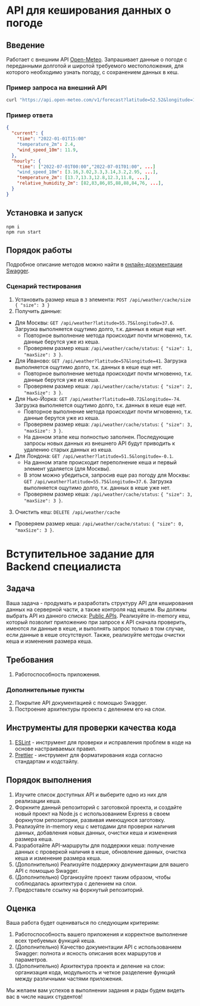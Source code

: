 # API для кеширования данных о погоде

## Введение

Работает с внешним API [Open-Meteo](https://open-meteo.com/). Запрашивает данные о погоде с переданными долготой и широтой требуемого местоположения, для которого необходимо узнать погоду, с сохранением данных в кеш.

### Пример запроса на внешний API

```bash
curl "https://api.open-meteo.com/v1/forecast?latitude=52.52&longitude=13.41&current=temperature_2m,wind_speed_10m&hourly=temperature_2m,relative_humidity_2m,wind_speed_10m"
```

### Пример ответа

```json
{
  "current": {
    "time": "2022-01-01T15:00"
    "temperature_2m": 2.4,
    "wind_speed_10m": 11.9,
  },
  "hourly": {
    "time": ["2022-07-01T00:00","2022-07-01T01:00", ...]
    "wind_speed_10m": [3.16,3.02,3.3,3.14,3.2,2.95, ...],
    "temperature_2m": [13.7,13.3,12.8,12.3,11.8, ...],
    "relative_humidity_2m": [82,83,86,85,88,88,84,76, ...],
  }
}
```

## Установка и запуск

```
npm i
npm run start
```

## Порядок работы

Подробное описание методов можно найти в [онлайн-документации Swagger](http://localhost:3000/docs).

### Сценарий тестирования

1. Установить размер кеша в `3` элемента: `POST /api/weather/cache/size { "size": 3 }`
2. Получить данные:
  - Для Москвы: `GET /api/weather?latitude=55.75&longitude=37.6`. Загрузка выполняется ощутимо долго, т.к. данных в кеше еще нет.
    - Повторное выполнение метода происходит почти мгновенно, т.к. данные берутся уже из кеша.
    - Проверяем размер кеша: `/api/weather/cache/status`: `{ "size": 1, "maxSize": 3 }`.
  - Для Иваново: `GET /api/weather?latitude=57&longitude=41`. Загрузка выполняется ощутимо долго, т.к. данных в кеше еще нет.
    - Повторное выполнение метода происходит почти мгновенно, т.к. данные берутся уже из кеша.
    - Проверяем размер кеша: `/api/weather/cache/status`: `{ "size": 2, "maxSize": 3 }`.
  - Для Нью-Йорка: `GET /api/weather?latitude=40.72&longitude=-74`. Загрузка выполняется ощутимо долго, т.к. данных в кеше еще нет.
    - Повторное выполнение метода происходит почти мгновенно, т.к. данные берутся уже из кеша.
    - Проверяем размер кеша: `/api/weather/cache/status`: `{ "size": 3, "maxSize": 3 }`.
    - На данном этапе кеш полностью заполнен. Последующие запросы новых данных из внешнего API будут приводить к удалению старых данных из кеша.
  - Для Лондона: `GET /api/weather?latitude=51.5&longitude=-0.1`.
    - На данном этапе происходит переполнение кеша и первый элемент удаляется (для Москвы).
    - В этом можно убедиться, запросив еще раз погоду для Москвы: `GET /api/weather?latitude=55.75&longitude=37.6`. Загрузка выполняется ощутимо долго, т.к. данных в кеше уже нет.
    - Проверяем размер кеша: `/api/weather/cache/status`: `{ "size": 3, "maxSize": 3 }`.
3. Очистить кеш: `DELETE /api/weather/cache`
  - Проверяем размер кеша: `/api/weather/cache/status`: `{ "size": 0, "maxSize": 3 }`.

# Вступительное задание для Backend специалиста

## Задача

Ваша задача - продумать и разработать структуру API для кеширования данных на серверной части, а также контроля над кешем. Вы должны выбрать API из данного списка: [Public APIs](https://github.com/public-apis/public-apis#books-ov-file). Реализуйте in-memory кеш, который позволит приложению при запросе к API сначала проверить, имеются ли данные в кеше, и выполнять запрос только в том случае, если данные в кеше отсутствуют. Также, реализуйте методы очистки кеша и изменения размера кеша.

## Требования

1. Работоспособность приложения.

### Дополнительные пункты

2. Покрытие API документацией с помощью Swagger.
3. Построение архитектуры проекта с делением его на слои.

## Инструменты для проверки качества кода

1. [ESLint](https://eslint.org/) - инструмент для проверки и исправления проблем в коде на основе настраиваемых правил.
2. [Prettier](https://prettier.io/) - инструмент для форматирования кода согласно стандартам и кодстайлу.


## Порядок выполнения

1. Изучите список доступных API и выберите одно из них для реализации кеша.
2. Форкните данный репозиторий с заготовкой проекта, и создайте новый проект на Node.js с использованием Express в своем форкнутом репозитории, развивая имеющуюся заготовку.
3. Реализуйте in-memory кеш с методами для проверки наличия данных, добавления новых данных, очистки кеша и изменения размера кеша.
4. Разработайте API-маршруты для поддержки кеша: получение данных с проверкой наличия в кеше, обновление данных, очистка кеша и изменение размера кеша.
5. (Дополнительно) Реализуйте поддержку документации для вашего API с помощью Swagger.
6. (Дополнительно) Организуйте проект таким образом, чтобы соблюдалась архитектура с делением на слои.
7. Предоставьте ссылку на форкнутый репозиторий.

## Оценка

Ваша работа будет оцениваться по следующим критериям:

1. Работоспособность вашего приложения и корректное выполнение всех требуемых функций кеша.
2. (Дополнительно) Качество документации API с использованием Swagger: полнота и ясность описания всех маршрутов и параметров.
3. (Дополнительно) Архитектура проекта и деление на слои: организация кода, модульность и четкое разделение функций между различными частями приложения.

Мы желаем вам успехов в выполнении задания и рады будем видеть вас в числе наших студентов!